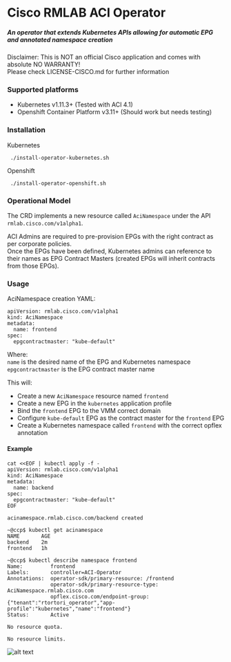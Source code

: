 # Cisco RMLAB ACI Operator
##### An operator that extends Kubernetes APIs allowing for automatic EPG and annotated namespace creation<br>
Disclaimer: This is NOT an official Cisco application and comes with absolute NO WARRANTY! <br>Please check LICENSE-CISCO.md for further information <br>

### Supported platforms
* Kubernetes v1.11.3+ (Tested with ACI 4.1)
* Openshift Container Platform v3.11+ (Should work but needs testing)


### Installation
Kubernetes

``` ./install-operator-kubernetes.sh```

Openshift

``` ./install-operator-openshift.sh```

### Operational Model
The CRD implements a new resource called `AciNamespace` under the API `rmlab.cisco.com/v1alpha1`.<br>

ACI Admins are required to pre-provision EPGs with the right contract as per corporate policies. <br>
Once the EPGs have been defined, Kubernetes admins can reference to their names as EPG Contract Masters (created EPGs will inherit contracts from those EPGs).<br>

### Usage

AciNamespace creation YAML:

```
apiVersion: rmlab.cisco.com/v1alpha1
kind: AciNamespace
metadata:
  name: frontend
spec:
  epgcontractmaster: "kube-default"
```

Where:<br>
`name` is the desired name of the EPG and Kubernetes namespace<br>
`epgcontractmaster` is the EPG contract master name

This will:

* Create a new `AciNamespace` resource named `frontend`
* Create a new EPG in the `kubernetes` application profile
* Bind the `frontend` EPG to the VMM correct domain
* Configure `kube-default` EPG as the contract master for the `frontend` EPG
* Create a Kubernetes namespace called `frontend` with the correct opflex annotation

#### Example
```
cat <<EOF | kubectl apply -f -
apiVersion: rmlab.cisco.com/v1alpha1
kind: AciNamespace
metadata:
  name: backend
spec:
  epgcontractmaster: "kube-default"
EOF
	
acinamespace.rmlab.cisco.com/backend created
```

```
~@ccp$ kubectl get acinamespace
NAME       AGE
backend    2m
frontend   1h
```

```
~@ccp$ kubectl describe namespace frontend
Name:         frontend
Labels:       controller=ACI-Operator
Annotations:  operator-sdk/primary-resource: /frontend
              operator-sdk/primary-resource-type: AciNamespace.rmlab.cisco.com
              opflex.cisco.com/endpoint-group:  {"tenant":"rtortori_operator","app-profile":"kubernetes","name":"frontend"}
Status:       Active

No resource quota.

No resource limits.
```

![alt text](https://raw.githubusercontent.com/rtortori/rmlab-aci-operator/master/screenshots/epg.png "EPGs in ACI")
